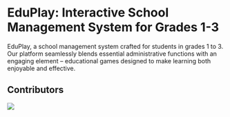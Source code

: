 # EduPlay: Interactive School Management System for Grades 1-3

EduPlay, a school management system crafted for students in grades 1 to 3. Our platform seamlessly blends essential administrative functions with an engaging element – educational games designed to make learning both enjoyable and effective.

## Contributors
<a href="https://github.com/ReiTony/EduPlay-main/graphs/contributors">
  <img src="https://contrib.rocks/image?repo=ReiTony/EduPlay-main" />
</a>
